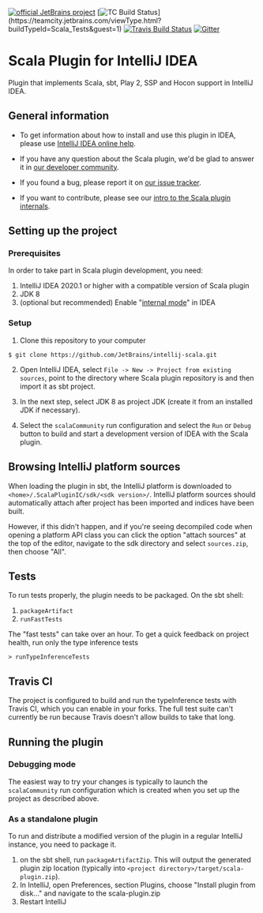 [![official JetBrains project](https://jb.gg/badges/official.svg)](https://confluence.jetbrains.com/display/ALL/JetBrains+on+GitHub)
[![TC Build Status](https://teamcity.jetbrains.com/app/rest/builds/buildType:(id:Scala_Tests)/statusIcon.svg)](https://teamcity.jetbrains.com/viewType.html?buildTypeId=Scala_Tests&guest=1)
[![Travis Build Status](https://travis-ci.org/JetBrains/intellij-scala.svg)](https://travis-ci.org/JetBrains/intellij-scala) 
[![Gitter](https://badges.gitter.im/Join%20Chat.svg)](https://gitter.im/JetBrains/intellij-scala)


# Scala Plugin for IntelliJ IDEA

Plugin that implements Scala, sbt, Play 2, SSP and Hocon support in IntelliJ IDEA.

## General information

- To get information about how to install and use this plugin in IDEA, please
  use [IntelliJ IDEA online help](https://www.jetbrains.com/idea/help/scala.html).

- If you have any question about the Scala plugin, we'd be glad to answer it in [our
  developer community](https://devnet.jetbrains.com/community/idea/scala).

- If you found a bug, please report it on [our issue
  tracker](https://youtrack.jetbrains.com/issues/SCL#newissue).

- If you want to contribute, please see our [intro to the Scala plugin
  internals](https://blog.jetbrains.com/scala/2016/04/21/how-to-contribute-to-intellij-scala-plugin/).

## Setting up the project

### Prerequisites
In order to take part in Scala plugin development, you need:

1. IntelliJ IDEA 2020.1 or higher with a compatible version of Scala plugin
2. JDK 8
3. (optional but recommended) Enable "[internal mode](https://www.jetbrains.org/intellij/sdk/docs/reference_guide/internal_actions/enabling_internal.html)" in IDEA

### Setup

1. Clone this repository to your computer

  ```
  $ git clone https://github.com/JetBrains/intellij-scala.git
  ```

2. Open IntelliJ IDEA, select `File -> New -> Project from existing sources`, point to
the directory where Scala plugin repository is and then import it as sbt project.

3. In the next step, select JDK 8 as project JDK (create it from an installed JDK if necessary).

5. Select the `scalaCommunity` run configuration and select the `Run` or `Debug` button to build and start a
development version of IDEA with the Scala plugin.

## Browsing IntelliJ platform sources

When loading the plugin in sbt, the IntelliJ platform is downloaded to `<home>/.ScalaPluginIC/sdk/<sdk version>/`. 
IntelliJ platform sources should automatically attach after project has been imported and indices have been built.

However, if this didn't happen, and if you're seeing decompiled code when opening a platform API class you can click
the option "attach sources" at the top of the editor, navigate to the sdk directory and select `sources.zip`,
then choose "All".

## Tests

To run tests properly, the plugin needs to be packaged.
On the sbt shell:

1. `packageArtifact`
2. `runFastTests`

The "fast tests" can take over an hour. To get a quick feedback on project health, run only the type inference tests

    > runTypeInferenceTests
    
## Travis CI

The project is configured to build and run the typeInference tests with Travis CI, which you can enable in your forks.
The full test suite can't currently be run because Travis doesn't allow builds to take that long.

## Running the plugin

### Debugging mode

The easiest way to try your changes is typically to launch the `scalaCommunity` run configuration which is created
when you set up the project as described above.

### As a standalone plugin

To run and distribute a modified version of the plugin in a regular IntelliJ instance, you need to package it.

1. on the sbt shell, run `packageArtifactZip`. This will output the generated plugin zip location
   (typically into `<project directory>/target/scala-plugin.zip`).
2. In IntelliJ, open Preferences, section Plugins, choose "Install plugin from disk..." and navigate to the scala-plugin.zip
3. Restart IntelliJ
